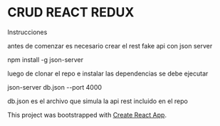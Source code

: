 # CRUD REACT REDUX

Instrucciones

antes de comenzar es necesario crear el rest fake api con json server

npm install -g json-server

luego de clonar el repo e instalar las dependencias se debe ejecutar

json-server db.json --port 4000


db.json es el archivo que simula la api rest incluido en el repo

This project was bootstrapped with [Create React App](https://github.com/facebook/create-react-app).


